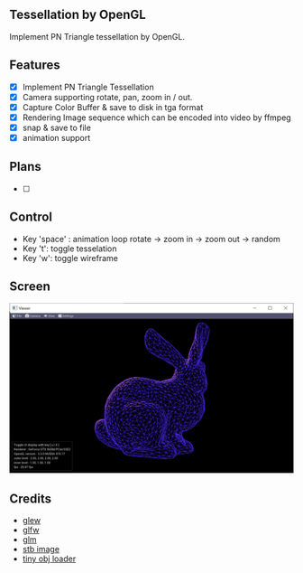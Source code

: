 ## Tessellation by OpenGL

Implement PN Triangle tessellation by OpenGL.

## Features 
- [x] Implement PN Triangle Tessellation
- [x] Camera supporting rotate, pan, zoom in / out.
- [x] Capture Color Buffer & save to disk in tga format
- [x] Rendering Image sequence which can be encoded into video by ffmpeg
- [x] snap & save to file
- [x] animation support 

## Plans

- [ ]  

## Control 

- Key 'space' : animation loop  rotate -> zoom in -> zoom out -> random 
- Key 't': toggle tesselation
- Key 'w': toggle wireframe 

## Screen 
  ![screen](./images/wireframe.png)

## Credits
- [glew]()
- [glfw]()
- [glm]()
- [stb image](https://github.com/nothings/stb)
- [tiny obj loader]()
